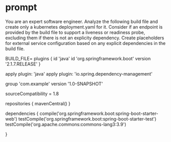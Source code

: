 # prompt

You are an expert software engineer.  Analyze the following build file and create only a kubernetes deployment.yaml for it. Consider if an endpoint is provided by the build file to support a liveness or readiness probe, excluding them if there is not an explicity dependency.  Create placeholders for external service configuration based on any explicit dependencies in the build file.

BUILD_FILE=
plugins {
    id 'java'
    id 'org.springframework.boot' version '2.1.7.RELEASE'
}

apply plugin: 'java'
apply plugin: 'io.spring.dependency-management'

group 'com.example'
version '1.0-SNAPSHOT'

sourceCompatibility = 1.8

repositories {
    mavenCentral()
}

dependencies {
    compile('org.springframework.boot:spring-boot-starter-web')
    testCompile('org.springframework.boot:spring-boot-starter-test')
    testCompile('org.apache.commons:commons-lang3:3.9')

}
